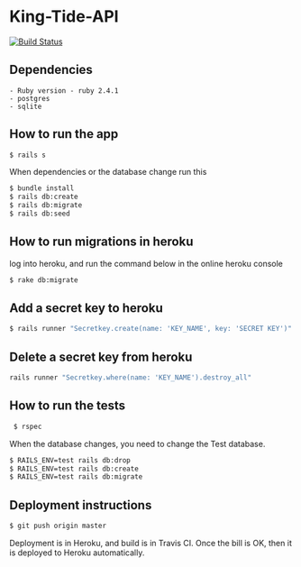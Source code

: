 # King-Tide-API  

[![Build Status](https://travis-ci.org/alexsaldana9/king-tide-api.svg?branch=master)](https://travis-ci.org/alexsaldana9/king-tide-api)



## Dependencies  

    - Ruby version - ruby 2.4.1 
    - postgres 
    - sqlite

## How to run the app  

```bash
$ rails s
```

When dependencies or the database change run this 

```bash
$ bundle install
$ rails db:create
$ rails db:migrate
$ rails db:seed
```


## How to run migrations in heroku

log into heroku, and run the command below in the online heroku console

```bash
$ rake db:migrate
```

## Add a secret key to heroku

```bash
$ rails runner "Secretkey.create(name: 'KEY_NAME', key: 'SECRET KEY')"
```
    
## Delete a secret key from heroku

```bash
rails runner "Secretkey.where(name: 'KEY_NAME').destroy_all"
```

## How to run the tests

```bash
 $ rspec
```
When the database changes, you need to change the Test database.

```bash
$ RAILS_ENV=test rails db:drop
$ RAILS_ENV=test rails db:create
$ RAILS_ENV=test rails db:migrate
```

## Deployment instructions 

```bash
$ git push origin master
```
   
Deployment is in Heroku, and build is in Travis CI. Once the bill is OK, then it is deployed to Heroku automatically.
